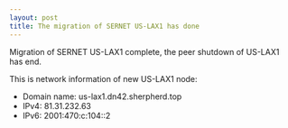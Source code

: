 ```yaml
---
layout: post
title: The migration of SERNET US-LAX1 has done
---
```

Migration of SERNET US-LAX1 complete, the peer shutdown of US-LAX1 has end.

This is network information of new US-LAX1 node:
* Domain name: us-lax1.dn42.sherpherd.top
* IPv4: 81.31.232.63
* IPv6: 2001:470:c:104::2